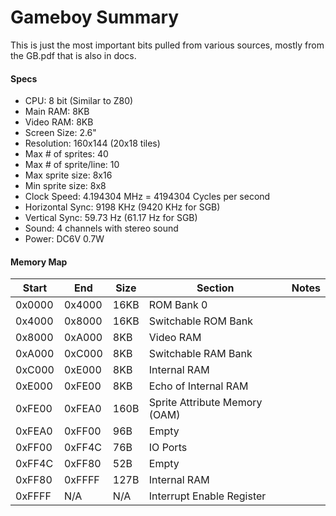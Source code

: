# Gameboy Summary

This is just the most important bits pulled from various sources, mostly from the GB.pdf that is also in docs.

#### Specs

- CPU: 8 bit (Similar to Z80)
- Main RAM: 8KB
- Video RAM: 8KB
- Screen Size: 2.6"
- Resolution: 160x144 (20x18 tiles)
- Max # of sprites: 40
- Max # of sprite/line: 10
- Max sprite size: 8x16
- Min sprite size: 8x8
- Clock Speed: 4.194304 MHz = 4194304 Cycles per second
- Horizontal Sync: 9198 KHz (9420 KHz for SGB)
- Vertical Sync: 59.73 Hz (61.17 Hz for SGB)
- Sound: 4 channels with stereo sound
- Power: DC6V 0.7W


#### Memory Map

| Start  | End    | Size      | Section                       | Notes |
|--------|--------|-----------|-------------------------------|-------|
| 0x0000 | 0x4000 | 16KB      | ROM Bank 0                    |       |
| 0x4000 | 0x8000 | 16KB      | Switchable ROM Bank           |       |
| 0x8000 | 0xA000 | 8KB       | Video RAM                     |       |
| 0xA000 | 0xC000 | 8KB       | Switchable RAM Bank           |       |
| 0xC000 | 0xE000 | 8KB       | Internal RAM                  |       |
| 0xE000 | 0xFE00 | 8KB       | Echo of Internal RAM          |       |
| 0xFE00 | 0xFEA0 | 160B      | Sprite Attribute Memory (OAM) |       |
| 0xFEA0 | 0xFF00 | 96B       | Empty                         |       |
| 0xFF00 | 0xFF4C | 76B       | IO Ports                      |       |
| 0xFF4C | 0xFF80 | 52B       | Empty                         |       |
| 0xFF80 | 0xFFFF | 127B      | Internal RAM                  |       |
| 0xFFFF | N/A    | N/A       | Interrupt Enable Register     |       |
